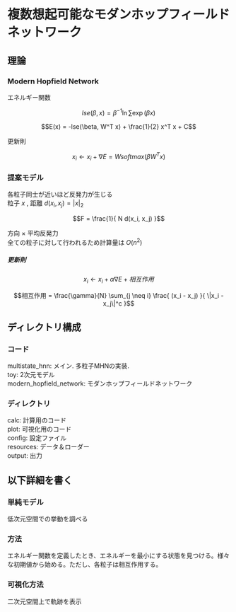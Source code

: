 # 複数想起可能なモダンホップフィールドネットワーク

## 理論
### Modern Hopfield Network

エネルギー関数
```math
lse(\beta, x) = \beta^{-1} \ln \sum \exp( \beta x )
```
```math
E(x) = -lse(\beta, W^T x) + \frac{1}{2} x^T x + C
```
更新則
```math
x_i \leftarrow x_i + \nabla E = W softmax( \beta W^T x )
```
### 提案モデル
各粒子同士が近いほど反発力が生じる  
粒子 $x$ , 距離 $d(x_i, x_j) = |x|_2$ 
```math
F = \frac{1}{ N d(x_i, x_j) }
```
方向 × 平均反発力  
全ての粒子に対して行われるため計算量は $O(n^2)$ 
##### 更新則
```math
x_i \leftarrow x_i + \alpha \nabla E + 相互作用
```
```math
相互作用 = \frac{\gamma}{N} \sum_{j \neq i} \frac{ (x_i - x_j) }{ \|x_i - x_j\|^c }
```


## ディレクトリ構成
### コード
multistate_hnn: メイン. 多粒子MHNの実装.  
toy: 2次元モデル  
modern_hopfield_network: モダンホップフィールドネットワーク  

### ディレクトリ
calc: 計算用のコード  
plot: 可視化用のコード  
config: 設定ファイル  
resources: データ＆ローダー  
output: 出力  


## 以下詳細を書く

### 単純モデル
低次元空間での挙動を調べる

### 方法
エネルギー関数を定義したとき、エネルギーを最小にする状態を見つける。様々な初期値から始める。ただし、各粒子は相互作用する。  

### 可視化方法
二次元空間上で軌跡を表示
